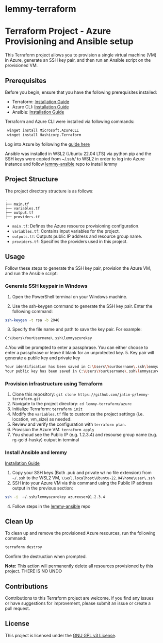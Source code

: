 # lemmy-terraform
 
# Terraform Project - Azure Provisioning and Ansible setup

This Terraform project allows you to provision a single virtual machine (VM) in Azure, generate an SSH key pair, and then run an Ansible script on the provisioned VM.

## Prerequisites

Before you begin, ensure that you have the following prerequisites installed:

- Terraform: [Installation Guide](https://learn.hashicorp.com/tutorials/terraform/install-cli)
- Azure CLI: [Installation Guide](https://docs.microsoft.com/en-us/cli/azure/install-azure-cli)
- Ansible: [Installation Guide](https://docs.ansible.com/ansible/latest/installation_guide/index.html)

 Terraform and Azure CLI were installed via following commands:
```bash
 winget install Microsoft.AzureCLI
 winget install Hashicorp.Terraform
```
Log into Azure by following the [guide here](https://learn.microsoft.com/en-us/cli/azure/get-started-with-azure-cli)

Ansible was installed in WSL2 (Ubuntu 22.04 LTS)  via python pip and the SSH keys were copied from ~/.ssh/ to WSL2 in order to log into Azure instance and follow [lemmy-ansible](https://github.com/LemmyNet/lemmy-ansible) repo to install lemmy
 
 ## Project Structure

The project directory structure is as follows:

```
.
├── main.tf
├── variables.tf
├── output.tf
├── providers.tf
```

- `main.tf`: Defines the Azure resource provisioning configuration.
- `variables.tf`: Contains input variables for the project.
- `outputs.tf`: Outputs public IP address and resource group name.
- `providers.tf`: Specifies the providers used in this project.

## Usage

Follow these steps to generate the SSH key pair, provision the Azure VM, and run the Ansible script:

### Generate SSH keypair in Windows
1. Open the PowerShell terminal on your Windows machine.

2. Use the ssh-keygen command to generate the SSH key pair. Enter the following command:
```bash
ssh-keygen -t rsa -b 2048
```
3. Specify the file name and path to save the key pair. For example:
```bash
C:\Users\YourUsername\.ssh\lemmyazurekey
```
4.You will be prompted to enter a passphrase. You can either choose to enter a passphrase or leave it blank for an unprotected key.
5.  Key pair will generate a public key and private key
```bash
Your identification has been saved in C:\Users\YourUsername\.ssh\lemmyazurekey.
Your public key has been saved in C:\Users\YourUsername\.ssh\lemmyazurekey.pub.
```

### Provision infrastructure using Terraform

1. Clone this repository: `git clone https://github.com/jatin-p/lemmy-terraform.git`
2. Navigate to the project directory: `cd lemmy-terraform/azure`
3. Initialize Terraform: `terraform init`
4. Modify the `variables.tf` file to customize the project settings (i.e. location, vm_size) as needed.
5. Review and verify the configuration with `terraform plan`.
6. Provision the Azure VM: `terraform apply`
7. You shoud  see the Public IP (e.g. 1.2.3.4) and resourse group name (e.g. rg-gold-husky) output in terminal


### Install Ansible and  lemmy
[Installation Guide](https://docs.ansible.com/ansible/latest/installation_guide/index.html)
1.  Copy your SSH keys (Both .pub and private w/ no file extension) from ```~/.ssh``` to the WSL2 VM, ```\\wsl.localhost\Ubuntu-22.04\home\user\.ssh```
2.  SSH into your Azure VM via this command using the Public IP address output in the previous section:
``` bash
ssh -i  ~/.ssh/lemmyazurekey azureuser@1.2.3.4
```
4. Follow steps in the [lemmy-ansible](https://github.com/LemmyNet/lemmy-ansible) repo

## Clean Up

To clean up and remove the provisioned Azure resources, run the following command:

```bash
terraform destroy
```

Confirm the destruction when prompted.

**Note:** This action will permanently delete all resources provisioned by this project. THERE IS  NO UNDO

## Contributions

Contributions to this Terraform project are welcome. If you find any issues or have suggestions for improvement, please submit an issue or create a pull request.

## License

This project is licensed under the [GNU GPL v3 License]([LICENSE](https://github.com/jatin-p/lemmy-terraform/blob/main/LICENSE)).

